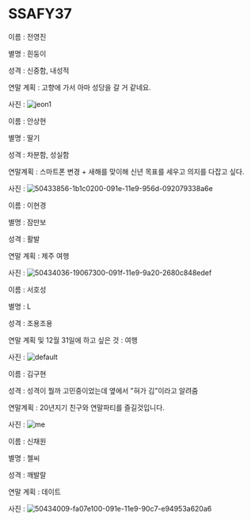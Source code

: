 # SSAFY37



이름 : 전영진

별명 : 흰둥이

성격 : 신중함, 내성적

연말 계획 : 고향에 가서 아마 성당을 갈 거 같네요.

사진 :  ![jeon1](https://user-images.githubusercontent.com/45934125/50434610-3c322200-0921-11e9-940f-a089a3fa79c6.jpg)






이름 : 안상현

별명 : 딸기

성격 : 차분함, 성실함

연말계획 : 스마트폰 변경 + 새해를 맞이해 신년 목표를 세우고 의지를 다잡고 싶다.

사진 : ![50433856-1b1c0200-091e-11e9-956d-092079338a6e](https://user-images.githubusercontent.com/45934125/50434558-fd9c6780-0920-11e9-8add-f8916bc47c9a.jpg)











이름 : 이현경

별명 : 잠만보

성격 : 활발

연말 계획 : 제주 여행

사진 : ![50434036-19067300-091f-11e9-9a20-2680c848edef](https://user-images.githubusercontent.com/45934125/50434606-32102380-0921-11e9-8cdf-49f428f0cd72.jpg)








이름 : 서호성

별명 : L

성격 : 조용조용

연말 계획 및 12월 31일에 하고 싶은 것 : 여행

사진 : ![default](https://user-images.githubusercontent.com/45934125/50434593-23c20780-0921-11e9-81b1-c31f8f95fd60.jpg)











이름 : 김구현

성격 : 성격이 뭘까 고민중이었는데 옆에서 "혀가 김"이라고 알려줌

연말계획 : 20년지기 친구와 연말파티를 즐길것입니다.

사진 : ![me](https://user-images.githubusercontent.com/45934125/50434529-e3628980-0920-11e9-9e89-be0175e9831f.gif)











이름 : 신채원

별명 : 첼씨

성격 : 깨발랄

연말 계획 : 데이트

사진 : ![50434009-fa07e100-091e-11e9-90c7-e94953a620a6](https://user-images.githubusercontent.com/45934125/50434639-6388ef00-0921-11e9-9931-9f3a673eef19.jpg)



